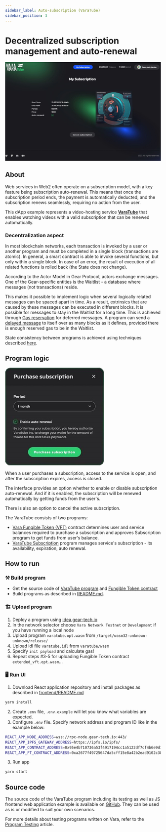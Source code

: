 ```yaml
---
sidebar_label: Auto-subscription (VaraTube)
sidebar_position: 3
---
```


# Decentralized subscription management and auto-renewal

![img alt](../img/my-subscription.jpg)

## About

Web services in Web2 often operate on a subscription model, with a key feature being subscription auto-renewal. This means that once the subscription period ends, the payment is automatically deducted, and the subscription renews seamlessly, requiring no action from the user.

This dApp example represents a video-hosting service **[VaraTube](https://github.com/gear-foundation/dapps/tree/master/contracts/varatube)** that enables watching videos with a valid subscription that can be renewed automatically.

### Decentralization aspect

In most blockchain networks, each transaction is invoked by a user or another program and must be completed in a single block (transactions are atomic). In general, a smart contract is able to invoke several functions, but only within a single block. In case of an error, the result of execution of all related functions is rolled back (the State does not change).

According to the Actor Model in Gear Protocol, actors exchange messages. One of the Gear-specific entities is the Waitlist - a database where messages (not transactions) reside.

This makes it possible to implement logic when several logically related messages can be spaced apart in time. As a result, extrinsics that are caused by these messages can be executed in different blocks. It is possible for messages to stay in the Waitlist for a long time. This is achieved through [Gas reservation](/docs/build/gstd/gas-reservation.md) for deferred messages. A program can send a [delayed message](/docs/build/gstd/delayed-messages.md) to itself over as many blocks as it defines, provided there is enough reserved gas to be in the Waitlist.

State consistency between programs is achieved using techniques described [here](/docs/build/distributed_transactions.md).

## Program logic

![img alt](../img/enable-subscription.png)

When a user purchases a subscription, access to the service is open, and after the subscription expires, access is closed.

The interface provides an option whether to enable or disable subscription auto-renewal. And if it is enabled, the subscription will be renewed automatically by getting funds from the user's.

There is also an option to cancel the active subscription.

The VaraTube consists of two programs:
- [Vara Fungible Token (VFT)](/docs/examples/Standards/vft.md) contract determines user and service balances required to purchase a subscription and approves Subscription program to get funds from user's balance.
- [VaraTube Subscription](https://github.com/gear-foundation/dapps/tree/master/contracts/varatube) program manages service's subscription - its availability, expiration, auto renewal.

## How to run

### ⚒️ Build program

- Get the source code of [VaraTube program](https://github.com/gear-foundation/dapps/tree/master/contracts/varatube) and [Fungible Token contract](https://github.com/gear-foundation/standards/tree/master/extended-vft)
- Build programs as described in [README.md](https://github.com/gear-foundation/standards/tree/master/extended-vft#readme).

### 🏗️ Upload program

1. Deploy a program using [idea.gear-tech.io](https://idea.gear-tech.io/)
2. In the network selector choose `Vara Network Testnet` or `Development` if you have running a local node
3. Upload program `varatube.opt.wasm` from `/target/wasm32-unknown-unknown/release/`
4. Upload idl file `varatube.idl` from `varatube/wasm`
5. Specify `init payload` and calculate gas!
6. Repeat steps #3-5 for uploading Fungible Token contract `extended_vft.opt.wasm`...

### 🖥️ Run UI

1. Download React application repository and install packages as described in [frontend/README.md](https://github.com/gear-foundation/dapps/blob/master/frontend/apps/varatube/README.md)

```sh
yarn install
```
2. Create `.env` file, `.env.example` will let you know what variables are expected.
3. Configure `.env` file. Specify network address and program ID like in the example below:

```sh
REACT_APP_NODE_ADDRESS=wss://rpc-node.gear-tech.io:443/
REACT_APP_IPFS_GATEWAY_ADDRESS=https://ipfs.io/ipfs/
REACT_APP_CONTRACT_ADDRESS=0x95e4b710736a53f4917194cc1a5122df7cf4b6e9d11652470a53a8cdc1ffe296
REACT_APP_FT_CONTRACT_ADDRESS=0xa2677f49725647da5cff15e8a42b2ead9102c387d646ff856f586b81e4b598a0
```

3. Run app

```sh
yarn start
```

## Source code

The source code of the VaraTube program including its testing as well as JS frontend web application example is available on [GitHub](https://github.com/gear-foundation/dapps/tree/master/contracts/varatube). They can be used as is or modified to suit your own scenarios.

For more details about testing programs written on Vara, refer to the [Program Testing](/docs/build/testing) article.
